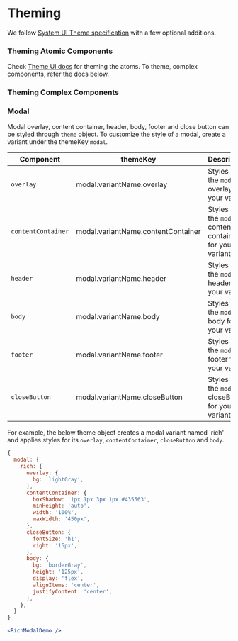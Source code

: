 # Theming

We follow [System UI Theme specification](https://system-ui.com/theme/) with a few optional additions. 

### Theming Atomic Components
Check [Theme UI docs](https://theme-ui.com/theming/) for theming the atoms. To theme, complex components, refer the docs below.

### Theming Complex Components

### Modal
Modal overlay, content container, header, body, footer and close button can be styled through `theme` object. To customize the style of a modal, create a variant under the themeKey `modal`.

| Component                    | themeKey                             | Description                                                                                           |
| ---------------------------- | ------------------------------------ | ----------------------------------------------------------------------------------------------------- |
| `overlay`                    | modal.variantName.overlay            | Styles for the `modal` overlay for your variant                                                       |
| `contentContainer`           | modal.variantName.contentContainer   | Styles for the `modal` content container for your variant                                             |
| `header`                     | modal.variantName.header             | Styles for the `modal` header for your variant                                                        |
| `body`                       | modal.variantName.body               | Styles for the `modal` body for your variant                                                          |
| `footer`                     | modal.variantName.footer             | Styles for the `modal` footer for your variant                                                        |
| `closeButton`                | modal.variantName.closeButton        | Styles for the `modal` closeButton for your variant                                                   |

For example, the below theme object creates a modal variant named 'rich' and applies styles for its `overlay`, `contentContainer`, `closeButton` and `body`.
```js
{
  modal: {
    rich: {
      overlay: {
        bg: 'lightGray',
      },
      contentContainer: {
        boxShadow: '1px 1px 3px 1px #435563',
        minHeight: 'auto',
        width: '100%',
        maxWidth: '450px',
      },
      closeButton: {
        fontSize: 'h1',
        right: '15px',
      },
      body: {
        bg: 'borderGray',
        height: '125px',
        display: 'flex',
        alignItems: 'center',
        justifyContent: 'center',
      },
    },
  }
}
```

<Editor>

```jsx
<RichModalDemo />
```

</Editor>